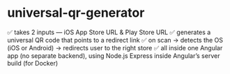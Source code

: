 # universal-qr-generator
✅ takes 2 inputs — iOS App Store URL &amp; Play Store URL 
✅ generates a universal QR code that points to a redirect link 
✅ on scan → detects the OS (iOS or Android) → redirects user to the right store 
✅ all inside one Angular app (no separate backend), using Node.js Express inside Angular’s server build (for Docker)
